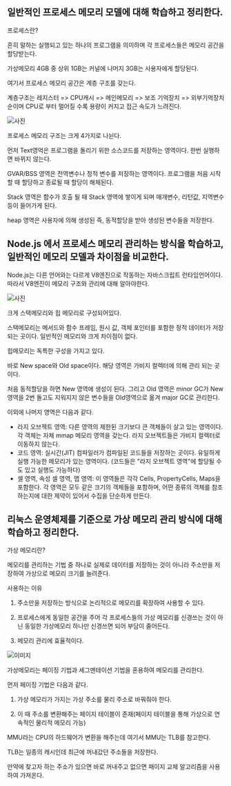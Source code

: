 ## 일반적인 프로세스 메모리 모델에 대해 학습하고 정리한다.

프로세스란?

흔히 말하는 실행되고 있는 하나의 프로그램을 의미하며 각 프로세스들은 메모리 공간을 할당받는다.

가상메모리 4GB 중 상위 1GB는 커널에 나머지 3GB는 사용자에게 할당된다.

여기서 프로세스 메모리 공간은 계층 구조를 갖는다.

계층구조는 레지스터 => CPU캐시 => 메인메모리 => 보조 기억장치 => 외부기억장치 순이며 CPU로 부터 멀어질 수록
용량이 커지고 접근 속도가 느려진다.

![사진](https://img1.daumcdn.net/thumb/R1280x0/?scode=mtistory2&fname=https%3A%2F%2Ft1.daumcdn.net%2Fcfile%2Ftistory%2F245DAB3F572836C11F)

프로세스 메모리 구조는 크게 4가지로 나뉜다.

먼저 Text영억은 프로그램을 돌리기 위한 소스코드를 저장하는 영역이다.
한번 실행하면 바뀌지 않는다.

GVAR/BSS 영역은 전역변수나 정적 변수를 저장하는 영역이다.
프로그램을 처음 시작할 때 할당하고 종료될 때 할당이 해체된다.

Stack 영역은 함수가 호출 될 때 Stack 영역에 쌓이게 되며 매개변수, 리턴값, 지역변수 등이 들어가게 된다.

heap 영역은 사용자에 의해 생성된 즉, 동적할당을 받아 생성된 변수들을 저장한다.

## Node.js 에서 프로세스 메모리 관리하는 방식을 학습하고, 일반적인 메모리 모델과 차이점을 비교한다.

Node.js는 다른 언어와는 다르게 V8엔진으로 작동하는 자바스크립트 런타임언어이다. 따라서 V8엔진이 메모리 구조와 관리에 대해 알아야한다.

![사진](https://miro.medium.com/max/1584/0*SM_Ja0xN9q54Lpqf.png)

크게 스택메모리와 힙 메모리로 구성되어있다.

스택메모리는 메서드와 함수 프레임, 원시 값, 객체 포인터를 포함한 정적 데이터가 저장되는 곳이다. 일반적인 메모리와 크게 차이점이 없다.

힙메모리는 독특한 구성을 가지고 있다.

바로 New space와 Old space이다. 해당 영역은 가비지 컬렉터에 의해 관리 되는 곳이다.

처음 동적할당을 하면 New 영역에 생성이 된다. 그리고 Old 영역은 minor GC가 New 영역을 2번 돌고도 지워지지 않은 변수들을 Old영역으로 옮겨 major GC로 관리한다.

이외에 나머지 영역은 다음과 같다.

- 라지 오브젝트 영역: 다른 영역의 제한된 크기보다 큰 객체들이 살고 있는 영역이다. 각 객체는 자체 mmap 메모리 영역을 갖는다. 라지 오브젝트들은 가비지 컬렉터로 이동하지 않는다.
- 코드 영역: 실시간(JIT) 컴파일러가 컴파일된 코드들을 저장하는 곳이다. 유일하게 실행 가능한 메모리가 있는 영역이다. (코드들은 "라지 오브젝트 영역"에 할당될 수도 있고 실행도 가능하다)
- 셀 영역, 속성 셀 영역, 맵 영역: 이 영역들은 각각 Cells, PropertyCells, Maps을 포함한다. 각 영역은 모두 같은 크기의 객체들을 포함하며, 어떤 종류의 객체를 참조하는지에 대한 제약이 있어서 수집을 단순하게 만든다.

## 리눅스 운영체제를 기준으로 가상 메모리 관리 방식에 대해 학습하고 정리한다.

가상 메모리란?

메모리를 관리하는 기법 중 하나로 실제로 데이터를 저장하는 것이 아니라 주소만을 저장하여 가상으로 메모리 크기를 늘려준다.

사용하는 이유

1. 주소만을 저장하는 방식으로 논리적으로 메모리를 확장하여 사용할 수 있다.

2. 프로세스에게 동일한 공간을 주어 각 프로세스들의 가상 메모리를 신경쓰는 것이 아닌 동일한 가상메모리 하나만 신경쓰면 되어 부담이 줄어든다.

3. 메모리 관리에 효율적이다.

![이미지](https://t1.daumcdn.net/cfile/tistory/99F95038600D5C1922?original)

가상메모리는 페이징 기법과 세그멘테이션 기법을 혼용하여 메모리를 관리한다.

먼저 페이징 기법은 다음과 같다.

1. 가상 메모리가 가지는 가상 주소를 물리 주소로 바꿔줘야 한다.

2. 이 때 주소를 변환해주는 페이지 테이블이 존재(페이지 테이블을 통해 가상으로 연속적인 물리적 메모리 가능)

MMU라는 CPU의 하드웨어가 변환을 해주는데 여기서 MMU는 TLB를 참고한다.

TLB는 일종의 캐시인데 최근에 꺼내갔던 주소들을 저장한다.

만약에 찾고자 하는 주소가 있으면 바로 꺼내주고 없으면 패이지 교체 알고리즘을 사용하여 가져온다.
